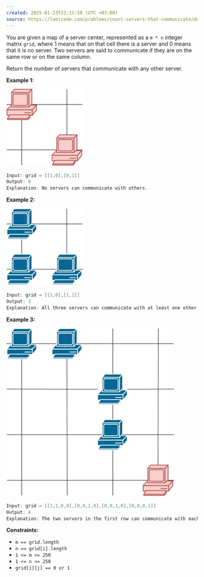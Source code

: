 ```yaml
---
created: 2025-01-23T23:11:50 (UTC +03:00)
source: https://leetcode.com/problems/count-servers-that-communicate/description/?envType=daily-question&envId=2025-01-23
---
```

You are given a map of a server center, represented as a `m * n` integer matrix `grid`, where 1 means that on that cell there is a server and 0 means that it is no server. Two servers are said to communicate if they are on the same row or on the same column.

Return the number of servers that communicate with any other server.


**Example 1:**

![img.png](img.png)

``` Java
Input: grid = [[1,0],[0,1]]
Output: 0
Explanation: No servers can communicate with others.
```


**Example 2:**

![img_1.png](img_1.png)

``` Java
Input: grid = [[1,0],[1,1]]
Output: 3
Explanation: All three servers can communicate with at least one other server.
```


**Example 3:**

![img_2.png](img_2.png)

``` Java
Input: grid = [[1,1,0,0],[0,0,1,0],[0,0,1,0],[0,0,0,1]]
Output: 4
Explanation: The two servers in the first row can communicate with each other. The two servers in the third column can communicate with each other. The server at right bottom corner can't communicate with any other server.
```


**Constraints:**

-   `m == grid.length`
-   `n == grid[i].length`
-   `1 <= m <= 250`
-   `1 <= n <= 250`
-   `grid[i][j] == 0 or 1`
